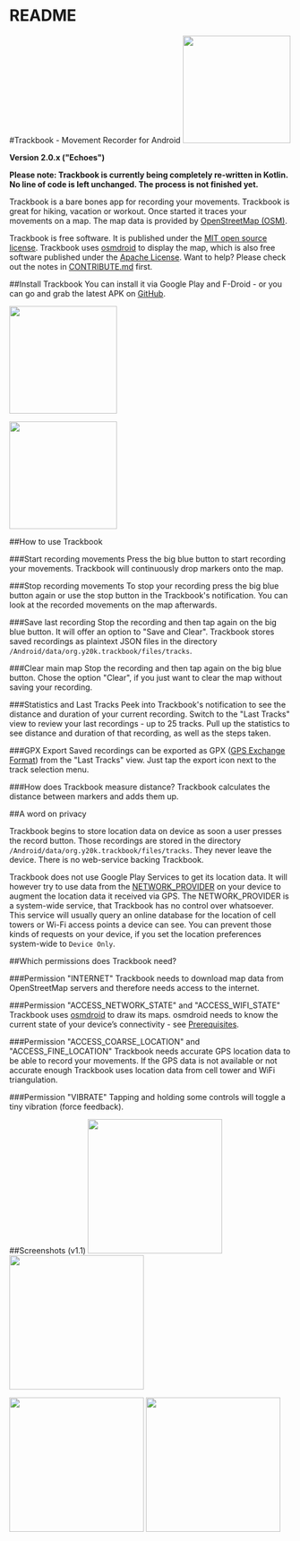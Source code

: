 README
======

#Trackbook - Movement Recorder for Android
<img src="https://raw.githubusercontent.com/y20k/trackbook/master/app/src/main/res/mipmap-xxxhdpi/ic_launcher_round.png" width="192" />

**Version 2.0.x ("Echoes")**

**Please note: Trackbook is currently being completely re-written in Kotlin. No line of code is left unchanged. The process is not finished yet.**

Trackbook is a bare bones app for recording your movements. Trackbook is great for hiking, vacation or workout. Once started it traces your movements on a map. The map data is provided by [OpenStreetMap (OSM)](https://www.openstreetmap.org/).

Trackbook is free software. It is published under the [MIT open source license](https://opensource.org/licenses/MIT). Trackbook uses [osmdroid](https://github.com/osmdroid/osmdroid) to display the map, which is also free software published under the [Apache License](https://github.com/osmdroid/osmdroid/blob/master/LICENSE). Want to help? Please check out the notes in [CONTRIBUTE.md](https://github.com/y20k/trackbook/blob/master/CONTRIBUTE.md) first.

##Install Trackbook
You can install it via Google Play and F-Droid - or you can go and grab the latest APK on [GitHub](https://github.com/y20k/trackbook/releases).

[<img src="https://play.google.com/intl/de_de/badges/images/generic/en_badge_web_generic.png" width="192">](https://play.google.com/store/apps/details?id=org.y20k.trackbook)

[<img src="https://cloud.githubusercontent.com/assets/9103935/14702535/45f6326a-07ab-11e6-9256-469c1dd51c22.png" width="192">](https://f-droid.org/repository/browse/?fdid=org.y20k.trackbook)

##How to use Trackbook

###Start recording movements
Press the big blue button to start recording your movements. Trackbook will continuously drop markers onto the map.

###Stop recording movements
To stop your recording press the big blue button again or use the stop button in the Trackbook's notification. You can look at the recorded movements on the map afterwards.

###Save last recording
Stop the recording and then tap again on the big blue button. It will offer an option to "Save and Clear". Trackbook stores saved recordings as plaintext JSON files in the directory `/Android/data/org.y20k.trackbook/files/tracks`.

###Clear main map
Stop the recording and then tap again on the big blue button. Chose the option "Clear", if you just want to clear the map without saving your recording.

###Statistics and Last Tracks
Peek into Trackbook's notification to see the distance and duration of your current recording. Switch to the "Last Tracks" view to review your last recordings - up to 25 tracks. Pull up the statistics to see distance and duration of that recording, as well as the steps taken.

###GPX Export
Saved recordings can be exported as GPX ([GPS Exchange Format](https://en.wikipedia.org/wiki/GPS_Exchange_Format)) from the "Last Tracks" view. Just tap the export icon next to the track selection menu.

###How does Trackbook measure distance?
Trackbook calculates the distance between markers and adds them up.

##A word on privacy

Trackbook begins to store location data on device as soon a user presses the record button. Those recordings are stored in the directory `/Android/data/org.y20k.trackbook/files/tracks`. They never leave the device. There is no web-service backing Trackbook.

Trackbook does not use Google Play Services to get its location data. It will however try to use data from the [NETWORK_PROVIDER](https://developer.android.com/reference/android/location/LocationManager#NETWORK_PROVIDER) on your device to augment the location data it received via GPS. The NETWORK_PROVIDER is a system-wide service, that Trackbook has no control over whatsoever. This service will usually query an online database for the location of cell towers or Wi-Fi access points a device can see. You can prevent those kinds of requests on your device, if you set the location preferences system-wide to `Device Only`.

##Which permissions does Trackbook need?

###Permission "INTERNET"
Trackbook needs to download map data from OpenStreetMap servers and therefore needs access to the internet.

###Permission "ACCESS\_NETWORK\_STATE" and "ACCESS\_WIFI\_STATE"
Trackbook uses [osmdroid](https://github.com/osmdroid/osmdroid/) to draw its maps. osmdroid needs to know the current state of your device’s connectivity - see [Prerequisites](https://github.com/osmdroid/osmdroid/wiki/Prerequisites).

###Permission "ACCESS\_COARSE\_LOCATION" and "ACCESS\_FINE\_LOCATION"
Trackbook needs accurate GPS location data to be able to record your movements. If the GPS data is not available or not accurate enough Trackbook uses location data from cell tower and WiFi triangulation.

###Permission "VIBRATE"
Tapping and holding some controls will toggle a tiny vibration (force feedback).

##Screenshots (v1.1)
[<img src="https://raw.githubusercontent.com/y20k/trackbook/master/metadata/en-US/phoneScreenshots/p1.png" width="240">](https://raw.githubusercontent.com/y20k/trackbook/master/metadata/en-US/phoneScreenshots/p1.png)
[<img src="https://raw.githubusercontent.com/y20k/trackbook/master/metadata/en-US/phoneScreenshots/p2.png" width="240">](https://raw.githubusercontent.com/y20k/trackbook/master/metadata/en-US/phoneScreenshots/p2.png)

[<img src="https://raw.githubusercontent.com/y20k/trackbook/master/metadata/en-US/phoneScreenshots/p3.png" width="240">](https://raw.githubusercontent.com/y20k/trackbook/master/metadata/en-US/phoneScreenshots/p3.png)
[<img src="https://raw.githubusercontent.com/y20k/trackbook/master/metadata/en-US/phoneScreenshots/p4.png" width="240">](https://raw.githubusercontent.com/y20k/trackbook/master/metadata/en-US/phoneScreenshots/p4.png)
